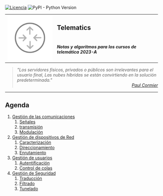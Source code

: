 [![Licencia](https://img.shields.io/badge/license-MIT-blue.svg)](http://kmonsoor.mit-license.org/) ![PyPI - Python Version](https://img.shields.io/pypi/pyversions/matplotlib)


<table>
<tr>
    <td rowspan="2"><img src="img/logo-net.svg" alt="Redes"></td>
    <td colspan="3"><h2>Telematics</h2></td>
</tr>
<tr><td colspan="3"><h5>Notas y algoritmos para los cursos de telemática 2023-A</h5></td></tr>
</table>


><i>"Los servidores físicos, privados o públicos son irrelevantes para el usuario final, Las nubes híbridas se están convirtiendo en la solución predeterminada."</i><br>
<cite style="display:block; text-align: right">[Paul Cormier](https://en.wikipedia.org/wiki/Paul_Cormier_(engineer))</cite>


---
## Agenda
1. [Gestión de las comunicaciones][11]
    1. [Señales][11]
    1. [transmisión][11]
    1. [Modulación][11]
1. [Gestión de dispositivos de Red][21]
    1. [Caracterización][21]
    1. [Direccionamiento][22]
    1. [Enrutamiento][23]
1. [Gestión de usuarios][31]
    1. [Autentificación][31]
    1. [Control de colas][32]
1. [Gestión de Seguridad][41]
    1. [Traducción][41]
    1. [Filtrado][42]
    1. [Tunelado][43]

[11]:https://github.com/GiancarloBenavides/Telematics/tree/master/11-Comunicaciones

[21]:https://github.com/GiancarloBenavides/Telematics/tree/master/21-Caracterizacion
[22]:https://github.com/GiancarloBenavides/Telematics/tree/master/22-Direccionamiento
[23]:https://github.com/GiancarloBenavides/Telematics/tree/master/23-Enrutamiento

[31]:https://github.com/GiancarloBenavides/Telematics/tree/master/31-Autentificacion
[32]:https://github.com/GiancarloBenavides/Telematics/tree/master/32-Encolamiento

[41]:https://github.com/GiancarloBenavides/Telematics/tree/master/41-Traduccion
[42]:https://github.com/GiancarloBenavides/Telematics/tree/master/42-Filtrado
[43]:https://github.com/GiancarloBenavides/Telematics/tree/master/43-Tunelado
